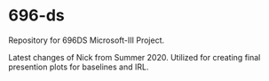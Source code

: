 # 696-ds
Repository for 696DS Microsoft-III Project.

Latest changes of Nick from Summer 2020. Utilized for creating final presention plots for baselines and IRL.
